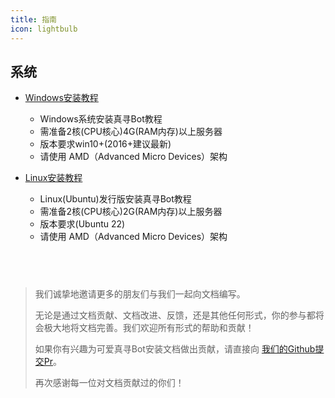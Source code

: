 ```yaml
---
title: 指南
icon: lightbulb
---
```


## 系统

- [Windows安装教程](windows/)
  - Windows系统安装真寻Bot教程
  - 需准备2核(CPU核心)4G(RAM内存)以上服务器
  - 版本要求win10+(2016+建议最新)
  - 请使用 AMD（Advanced Micro Devices）架构

- [Linux安装教程](linux/)
  - Linux(Ubuntu)发行版安装真寻Bot教程
  - 需准备2核(CPU核心)2G(RAM内存)以上服务器
  - 版本要求(Ubuntu 22)
  - 请使用 AMD（Advanced Micro Devices）架构

 &nbsp;
  ---

> 我们诚挚地邀请更多的朋友们与我们一起向文档编写。
>
> 无论是通过文档贡献、文档改进、反馈，还是其他任何形式，你的参与都将会极大地将文档完善。我们欢迎所有形式的帮助和贡献！
> 
> 如果你有兴趣为可爱真寻Bot安装文档做出贡献，请直接向 [我们的Github提交Pr](https://github.com/qsyhh/docs)。
>
> 再次感谢每一位对文档贡献过的你们！
